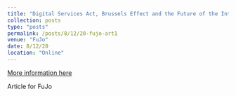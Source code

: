 ```yaml
---
title: "Digital Services Act, Brussels Effect and the Future of the Internet"
collection: posts
type: "posts"
permalink: /posts/8/12/20-fujo-art1
venue: "FuJo"
date: 8/12/20
location: "Online"
---
```


[More information here](https://fujomedia.eu/digital-services-act-brussels-effect-and-the-future-of-the-internet/)

Article for FuJo
